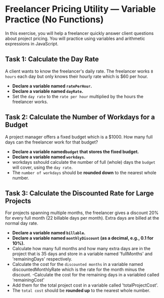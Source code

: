  # Freelancer Pricing Utility — Variable Practice (No Functions)

In this exercise, you will help a freelancer quickly answer client questions about project pricing. You will practice using variables and arithmetic expressions in JavaScript.
## Task 1: Calculate the Day Rate

A client wants to know the freelancer's daily rate. The freelancer works `8 hours` each day but only knows their hourly rate which is $60 per hour.

- **Declare a variable named `ratePerHour`.**
- **Declare a variable named `dayRate`.**
- Set the `day rate` to the `rate per hour` multiplied by the hours the freelancer works.

## Task 2: Calculate the Number of Workdays for a Budget

A project manager offers a fixed budget which is a $1000. How many full days can the freelancer work for that budget?

- **Declare a variable named`budget` that stores the fixed budget.**
- **Declare a variable named `workdays`.**
- workdays sshould calculate the number of full (whole) days the `budget` will cover, using the `day rate`.
- The `number of workdays` should be **rounded down** to the nearest whole number.

## Task 3: Calculate the Discounted Rate for Large Projects

For projects spanning multiple months, the freelancer gives a discount 20% for every full month (22 billable days per month). Extra days are billed at the normal day rate.

- **Declare a variable named `billable`.**
- **Declare a variable named `monthlyDiscount` (as a decimal, e.g., 0.1 for 10%).**
- Calculate how many full months and how many extra days are in the project that is 35 days and store in a variable named 'fullMonths' and 'remainingDays' respectively.
- Calculate the cost for the `discounted months` in a variable named discountedMonthlyRate which is the rate for the month minus the discount.
-Calculate the cost for the remaining days in a variabled called 'remainingCost'
- Add them for the total project cost in a variable called 'totalProjectCost'.
- The `total cost` should be **rounded up** to the nearest whole number.


```
